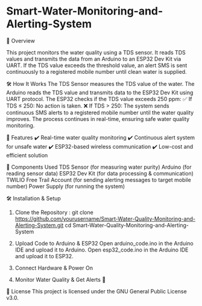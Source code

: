 # Smart-Water-Monitoring-and-Alerting-System

📌 Overview

This project monitors the water quality using a TDS sensor. It reads TDS values and transmits the data from an Arduino to an ESP32 Dev Kit via UART. If the TDS value exceeds the threshold value, an alert SMS is sent continuously to a registered mobile number until clean water is supplied.

🛠️ How It Works
The TDS Sensor measures the TDS value of the water.
The Arduino reads the TDS value and transmits data to the ESP32 Dev Kit using UART protocol.
The ESP32 checks if the TDS value exceeds 250 ppm:
✅ If TDS ≤ 250: No action is taken.
❌ If TDS > 250: The system sends continuous SMS alerts to a registered mobile number until the water quality improves.
The process continues in real-time, ensuring safe water quality monitoring.

🚀 Features
✔️ Real-time water quality monitoring
✔️ Continuous alert system for unsafe water
✔️ ESP32-based wireless communication
✔️ Low-cost and efficient solution

🔧 Components Used
TDS Sensor (for measuring water purity)
Arduino (for reading sensor data)
ESP32 Dev Kit (for data processing & communication)
TWILIO Free Trail Account (for sending alerting messages to target mobile number)
Power Supply (for running the system)

🛠️ Installation & Setup
1) Clone the Repository : git clone https://github.com/yourusername/Smart-Water-Quality-Monitoring-and-Alerting-System.git
cd Smart-Water-Quality-Monitoring-and-Alerting-System

2) Upload Code to Arduino & ESP32
Open arduino_code.ino in the Arduino IDE and upload it to Arduino.
Open esp32_code.ino in the Arduino IDE and upload it to ESP32.

3) Connect Hardware & Power On

4) Monitor Water Quality & Get Alerts 🚨

📜 License
This project is licensed under the GNU General Public License v3.0.
